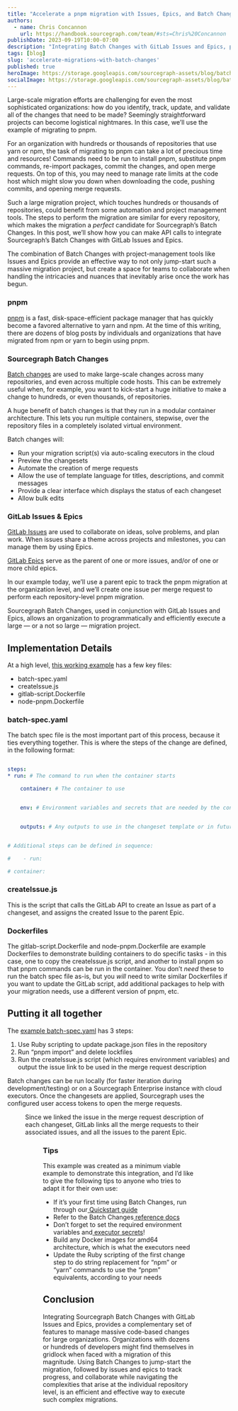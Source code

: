 ```yaml
---
title: "Accelerate a pnpm migration with Issues, Epics, and Batch Changes"
authors:
  - name: Chris Concannon
    url: https://handbook.sourcegraph.com/team/#sts=Chris%20Concannon
publishDate: 2023-09-19T10:00-07:00
description: "Integrating Batch Changes with GitLab Issues and Epics, provides a complementary set of features to manage massive code-based changes for large organizations."
tags: [blog]
slug: 'accelerate-migrations-with-batch-changes'
published: true
heroImage: https://storage.googleapis.com/sourcegraph-assets/blog/batch-changes-gitlab-sg-blog.png
socialImage: https://storage.googleapis.com/sourcegraph-assets/blog/batch-changes-gitlab-sg-blog.png
---
```


Large-scale migration efforts are challenging for even the most sophisticated organizations: how do you identify, track, update, and validate all of the changes that need to be made? Seemingly straightforward projects can become logistical nightmares. In this case, we’ll use the example of migrating to pnpm.  

For an organization with hundreds or thousands of repositories that use yarn or npm, the task of migrating to pnpm can take a lot of precious time and resources! Commands need to be run to install pnpm, substitute pnpm commands, re-import packages, commit the changes, and open merge requests. On top of this, you may need to manage rate limits at the code host which might slow you down when downloading the code, pushing commits, and opening merge requests. 

Such a large migration project, which touches hundreds or thousands of repositories, could benefit from some automation and project management tools. The steps to perform the migration are similar for every repository, which makes the migration a _perfect_ candidate for Sourcegraph’s Batch Changes. In this post, we’ll show how you can make API calls to integrate Sourcegraph’s Batch Changes with GitLab Issues and Epics.

The combination of Batch Changes with project-management tools like Issues and Epics provide an effective way to not only jump-start such a massive migration project, but create a space for teams to collaborate when  handling the intricacies and nuances that inevitably arise once the work has begun.


### pnpm

[pnpm](https://pnpm.io/) is a fast, disk-space-efficient package manager that has quickly become a favored alternative to yarn and npm. At the time of this writing, there are dozens of blog posts by individuals and organizations that have migrated from npm or yarn to begin using pnpm.


### Sourcegraph Batch Changes

[Batch changes](https://docs.sourcegraph.com/batch_changes) are used to make large-scale changes across many repositories, and even across multiple code hosts. This can be extremely useful when, for example, you want to kick-start a huge initiative to make a change to hundreds, or even thousands, of repositories. 

A huge benefit of batch changes is that they run in a modular container architecture. This lets you run multiple containers, stepwise, over the repository files in a completely isolated virtual environment.

Batch changes will:
* Run your migration script(s) via auto-scaling executors in the cloud
* Preview the changesets
* Automate the creation of merge requests
* Allow the use of template language for titles, descriptions, and commit messages
* Provide a clear interface which displays the status of each changeset
* Allow bulk edits


### GitLab Issues & Epics

[GitLab Issues](https://docs.gitlab.com/ee/user/project/issues/) are used to collaborate on ideas, solve problems, and plan work. When issues share a theme across projects and milestones, you can manage them by using Epics.

[GitLab Epics](https://docs.gitlab.com/ee/user/group/epics/) serve as the parent of one or more issues, and/or of one or more child epics.

In our example today, we’ll use a parent epic to track the pnpm migration at the organization level, and we’ll create one issue per merge request to perform each repository-level pnpm migration.

Sourcegraph Batch Changes, used in conjunction with GitLab Issues and Epics, allows an organization to programmatically and efficiently execute a large — or a not so large — migration project. 


## Implementation Details

At a high level, [this working example](https://gitlab.com/developers6370122/sourcegraph-batch-pnpm-examples/batch-change/-/tree/main?ref_type=heads) has a few key files:
* batch-spec.yaml
* createIssue.js
* gitlab-script.Dockerfile
* node-pnpm.Dockerfile


### batch-spec.yaml

The batch spec file is the most important part of this process, because it ties everything together. This is where the steps of the change are defined, in the following format:

```yaml

steps:
* run: # The command to run when the container starts

    container: # The container to use


    env: # Environment variables and secrets that are needed by the container


    outputs: # Any outputs to use in the changeset template or in future run commands


# Additional steps can be defined in sequence:

#    - run:

# container:

```


### createIssue.js

This is the script that calls the GitLab API to create an Issue as part of a changeset, and assigns the created Issue to the parent Epic.


### Dockerfiles

The gitlab-script.Dockerfile and node-pnpm.Dockerfile are example Dockerfiles to demonstrate building containers to do specific tasks - in this case, one to copy the createIssue.js script, and another to install pnpm so that pnpm commands can be run in the container. You don’t _need_ these to run the batch spec file as-is, but you _will_ need to write similar Dockerfiles if you want to update the GitLab script, add additional packages to help with your migration needs, use a different version of pnpm, etc.


## Putting it all together

The [example batch-spec.yaml](https://gitlab.com/developers6370122/sourcegraph-batch-pnpm-examples/batch-change/-/blob/main/batch-spec.yaml?ref_type=heads) has 3 steps:
1. Use Ruby scripting to update package.json files in the repository
2. Run “pnpm import” and delete lockfiles
3. Run the createIssue.js script (which requires environment variables) and output the issue link to be used in the merge request description

Batch changes can be run locally (for faster iteration during development/testing) or on a Sourcegraph Enterprise instance with cloud executors. Once the changesets are applied, Sourcegraph uses the configured user access tokens to open the merge requests.

<Figure
    src="https://storage.googleapis.com/sourcegraph-assets/blog/CC%20blog%201.png"
/>

Since we linked the issue in the merge request description of each changeset, GitLab links all the merge requests to their associated issues, and all the issues to the parent Epic. 

<Figure
    src="https://storage.googleapis.com/sourcegraph-assets/blog/CC%20blog%202.png"
/>

### Tips

This example was created as a minimum viable example to demonstrate this integration, and I’d like to give the following tips to anyone who tries to adapt it for their own use:
* If it’s your first time using Batch Changes, run through our[ Quickstart guide](https://docs.sourcegraph.com/batch_changes/quickstart)
* Refer to the Batch Changes[ reference docs](https://docs.sourcegraph.com/batch_changes/references)
* Don’t forget to set the required environment variables and[ executor secrets](https://docs.sourcegraph.com/admin/executors/executor_secrets)!
* Build any Docker images for amd64 architecture, which is what the executors need
* Update the Ruby scripting of the first change step to do string replacement for “npm” or “yarn” commands to use the “pnpm” equivalents, according to your needs


## Conclusion

Integrating Sourcegraph Batch Changes with GitLab Issues and Epics, provides a complementary set of features to manage massive code-based changes for large organizations. Organizations with dozens or hundreds of developers might find themselves in gridlock when faced with a migration of this magnitude. Using Batch Changes to jump-start the migration, followed by issues and epics to track progress, and collaborate while navigating the complexities that arise at the individual repository level, is an efficient and effective way to execute such complex migrations.

